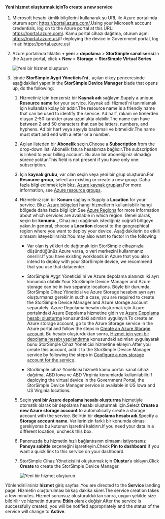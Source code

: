 #### <a name="to-create-a-new-service"></a><span data-ttu-id="d5101-101">Yeni hizmet oluşturmak için</span><span class="sxs-lookup"><span data-stu-id="d5101-101">To create a new service</span></span>

1.  <span data-ttu-id="d5101-102">Microsoft hesabı kimlik bilgilerini kullanarak şu URL ile Azure portalında oturum açın: <https://portal.azure.com/>.</span><span class="sxs-lookup"><span data-stu-id="d5101-102">Using your Microsoft account credentials, log on to the Azure portal at this URL: <https://portal.azure.com/>.</span></span> <span data-ttu-id="d5101-103">Kamu portal cihazı dağıtma, oturum açın: <https://portal.azure.us/></span><span class="sxs-lookup"><span data-stu-id="d5101-103">If deploying the device in Government portal, log in at: <https://portal.azure.us/></span></span>

2.  <span data-ttu-id="d5101-104">Azure portalında tıklatın **+ yeni** &gt; **depolama** &gt; **StorSimple sanal serisi**.</span><span class="sxs-lookup"><span data-stu-id="d5101-104">In the Azure portal, click **+ New** &gt; **Storage** &gt; **StorSimple Virtual Series**.</span></span>

    ![Yeni bir hizmet oluşturun](./media/storsimple-virtual-array-create-new-service/createnewservice2.png) 

3.  <span data-ttu-id="d5101-106">İçinde **StorSimple Aygıt Yöneticisi'ni** , açılan dikey penceresinde aşağıdakileri yapın:</span><span class="sxs-lookup"><span data-stu-id="d5101-106">In the **StorSimple Device Manager** blade that opens up, do the following:</span></span>

    1.  <span data-ttu-id="d5101-107">Hizmetiniz için benzersiz bir **Kaynak adı** sağlayın.</span><span class="sxs-lookup"><span data-stu-id="d5101-107">Supply a unique **Resource name** for your service.</span></span> <span data-ttu-id="d5101-108">Kaynak adı Hizmeti'ni tanımlamak için kullanılan kolay bir addır.</span><span class="sxs-lookup"><span data-stu-id="d5101-108">The resource name is a friendly name that can be used to identify the service.</span></span> <span data-ttu-id="d5101-109">Ad harf, rakam ve tirelerden oluşan 2-50 karakter arası uzunlukta olabilir.</span><span class="sxs-lookup"><span data-stu-id="d5101-109">The name can have between 2 and 50 characters that can be letters, numbers, and hyphens.</span></span> <span data-ttu-id="d5101-110">Ad bir harf veya sayıyla başlamalı ve bitmelidir.</span><span class="sxs-lookup"><span data-stu-id="d5101-110">The name must start and end with a letter or a number.</span></span>

    2.  <span data-ttu-id="d5101-111">Açılan listeden bir **Abonelik** seçin.</span><span class="sxs-lookup"><span data-stu-id="d5101-111">Choose a **Subscription** from the drop-down list.</span></span> <span data-ttu-id="d5101-112">Abonelik fatura hesabınıza bağlıdır.</span><span class="sxs-lookup"><span data-stu-id="d5101-112">The subscription is linked to your billing account.</span></span> <span data-ttu-id="d5101-113">Bu alan bir aboneliğiniz olmadığı sürece yoktur.</span><span class="sxs-lookup"><span data-stu-id="d5101-113">This field is not present if you have only one subscription.</span></span>

    3.  <span data-ttu-id="d5101-114">İçin **kaynak grubu**, var olan seçin veya yeni bir grup oluşturun.</span><span class="sxs-lookup"><span data-stu-id="d5101-114">For **Resource group**, select an existing or create a new group.</span></span> <span data-ttu-id="d5101-115">Daha fazla bilgi edinmek için bkz. [Azure kaynak grupları](https://azure.microsoft.com/documentation/articles/virtual-machines-windows-infrastructure-resource-groups-guidelines/).</span><span class="sxs-lookup"><span data-stu-id="d5101-115">For more information, see [Azure resource groups](https://azure.microsoft.com/documentation/articles/virtual-machines-windows-infrastructure-resource-groups-guidelines/).</span></span>

    4.  <span data-ttu-id="d5101-116">Hizmetiniz için bir **Konum** sağlayın.</span><span class="sxs-lookup"><span data-stu-id="d5101-116">Supply a **Location** for your service.</span></span> <span data-ttu-id="d5101-117">Bkz: [Azure bölgeleri](https://azure.microsoft.com/regions/#services) hangi hizmetlerin kullanılabilir hangi bölgede daha fazla bilgi için.</span><span class="sxs-lookup"><span data-stu-id="d5101-117">See [Azure Regions](https://azure.microsoft.com/regions/#services) for more information about which services are available in which region.</span></span> <span data-ttu-id="d5101-118">Genel olarak, seçin bir **konumu** , Cihazınızı dağıtmak istediğiniz coğrafi bölgeye yakın.</span><span class="sxs-lookup"><span data-stu-id="d5101-118">In general, choose a **Location** closest to the geographical region where you want to deploy your device.</span></span> <span data-ttu-id="d5101-119">Aşağıdakilerin de etkili olmasını isteyebilirsiniz:</span><span class="sxs-lookup"><span data-stu-id="d5101-119">You may also want to factor in the following:</span></span>

        -   <span data-ttu-id="d5101-120">Var olan iş yükleri de dağıtmak için StorSimple cihazınızla düşündüğünüz Azure varsa, o veri merkezini kullanmanız önerilir.</span><span class="sxs-lookup"><span data-stu-id="d5101-120">If you have existing workloads in Azure that you also intend to deploy with your StorSimple device, we recommend that you use that datacenter.</span></span>

        -   <span data-ttu-id="d5101-121">StorSimple Aygıt Yöneticisi'ni ve Azure depolama alanınızı iki ayrı konumda olabilir.</span><span class="sxs-lookup"><span data-stu-id="d5101-121">Your StorSimple Device Manager and Azure storage can be in two separate locations.</span></span> <span data-ttu-id="d5101-122">Böyle bir durumda, StorSimple Cihaz Yöneticisi ve Azure Storage hesabını ayrı ayrı oluşturmanız gerekir.</span><span class="sxs-lookup"><span data-stu-id="d5101-122">In such a case, you are required to create the StorSimple Device Manager and Azure storage account separately.</span></span> <span data-ttu-id="d5101-123">Azure Depolama hesabı oluşturmak için Azure portalındaki Azure Depolama hizmetine gidin ve [Azure Depolama hesabı oluşturma](https://azure.microsoft.com/documentation/articles/storage-create-storage-account/#create-a-storage-account) konusundaki adımları uygulayın.</span><span class="sxs-lookup"><span data-stu-id="d5101-123">To create an Azure storage account, go to the Azure Storage service in the Azure portal and follow the steps in [Create an Azure Storage account](https://azure.microsoft.com/documentation/articles/storage-create-storage-account/#create-a-storage-account).</span></span> <span data-ttu-id="d5101-124">Bu hesabı oluşturduktan sonra, [Hizmet için yeni bir depolama hesabı yapılandırma](https://azure.microsoft.com/en-us/documentation/articles/storsimple-deployment-walkthrough/#configure-a-new-storage-account-for-the-service) konusundaki adımları uygulayarak bunu StorSimple Cihaz Yöneticisi hizmetine ekleyin.</span><span class="sxs-lookup"><span data-stu-id="d5101-124">After you create this account, add it to the StorSimple Device Manager service by following the steps in [Configure a new storage account for the service](https://azure.microsoft.com/en-us/documentation/articles/storsimple-deployment-walkthrough/#configure-a-new-storage-account-for-the-service).</span></span>

        -   <span data-ttu-id="d5101-125">StorSimple cihaz Yöneticisi hizmeti kamu portalı sanal cihazı dağıtma, ABD Iowa ve ABD Virginia konumlarda kullanılabilir.</span><span class="sxs-lookup"><span data-stu-id="d5101-125">If deploying the virtual device in the Government Portal, the StorSimple Device Manager service is available in US Iowa and US Virginia locations.</span></span>

    5.  <span data-ttu-id="d5101-126">Seçin **yeni bir Azure depolama hesabı oluşturma** hizmetiyle otomatik olarak bir depolama hesabı oluşturmak için.</span><span class="sxs-lookup"><span data-stu-id="d5101-126">Select **Create a new Azure storage account** to automatically create a storage account with the service.</span></span> <span data-ttu-id="d5101-127">Belirtin bir **depolama hesabı adı**.</span><span class="sxs-lookup"><span data-stu-id="d5101-127">Specify a **Storage account name**.</span></span> <span data-ttu-id="d5101-128">Verilerinizin farklı bir konumda olması gerekiyorsa bu kutunun işaretini kaldırın.</span><span class="sxs-lookup"><span data-stu-id="d5101-128">If you need your data in a different location, uncheck this box.</span></span>

    6.  <span data-ttu-id="d5101-129">Panonuzda bu hizmetin hızlı bağlantısının olmasını istiyorsanız **Panoya sabitle** seçeneğini işaretleyin.</span><span class="sxs-lookup"><span data-stu-id="d5101-129">Check **Pin to dashboard** if you want a quick link to this service on your dashboard.</span></span>

    7.  <span data-ttu-id="d5101-130">StorSimple Cihaz Yöneticisi’ni oluşturmak için **Oluştur**’a tıklayın.</span><span class="sxs-lookup"><span data-stu-id="d5101-130">Click **Create** to create the StorSimple Device Manager.</span></span>

        ![Yeni bir hizmet oluşturun](./media/storsimple-virtual-array-create-new-service/createnewservice4.png)  

<span data-ttu-id="d5101-132">Yönlendirilirsiniz **hizmet** giriş sayfası.</span><span class="sxs-lookup"><span data-stu-id="d5101-132">You are directed to the **Service** landing page.</span></span> <span data-ttu-id="d5101-133">Hizmetin oluşturulması birkaç dakika sürer.</span><span class="sxs-lookup"><span data-stu-id="d5101-133">The service creation takes a few minutes.</span></span> <span data-ttu-id="d5101-134">Hizmet sorunsuz oluşturulduktan sonra, uygun şekilde size bildirilir ve hizmetin durumu **Etkin** olarak değişir.</span><span class="sxs-lookup"><span data-stu-id="d5101-134">After the service is successfully created, you will be notified appropriately and the status of the service will change to **Active**.</span></span>


